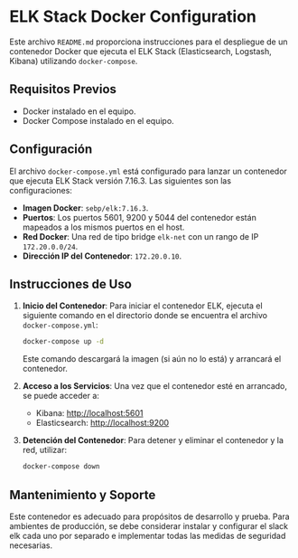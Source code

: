 # ELK Stack Docker Configuration

Este archivo `README.md` proporciona instrucciones para el despliegue de un contenedor Docker que ejecuta el ELK Stack (Elasticsearch, Logstash, Kibana) utilizando `docker-compose`.

## Requisitos Previos

- Docker instalado en el equipo.
- Docker Compose instalado en el equipo.

## Configuración

El archivo `docker-compose.yml` está configurado para lanzar un contenedor que ejecuta ELK Stack versión 7.16.3. Las siguientes son las configuraciones:

- **Imagen Docker**: `sebp/elk:7.16.3`.
- **Puertos**: Los puertos 5601, 9200 y 5044 del contenedor están mapeados a los mismos puertos en el host.
- **Red Docker**: Una red de tipo bridge `elk-net` con un rango de IP `172.20.0.0/24`.
- **Dirección IP del Contenedor**: `172.20.0.10`.

## Instrucciones de Uso

1. **Inicio del Contenedor**: Para iniciar el contenedor ELK, ejecuta el siguiente comando en el directorio donde se encuentra el archivo `docker-compose.yml`:

    ```bash
    docker-compose up -d
    ```

    Este comando descargará la imagen (si aún no lo está) y arrancará el contenedor.

2. **Acceso a los Servicios**: Una vez que el contenedor esté en arrancado, se puede acceder a:
    - Kibana: [http://localhost:5601](http://localhost:5601)
    - Elasticsearch: [http://localhost:9200](http://localhost:9200)

3. **Detención del Contenedor**: Para detener y eliminar el contenedor y la red, utilizar:

    ```bash
    docker-compose down
    ```

## Mantenimiento y Soporte

Este contenedor es adecuado para propósitos de desarrollo y prueba. Para ambientes de producción, se debe considerar instalar y configurar el slack elk cada uno por separado e implementar todas las medidas de seguridad necesarias.

